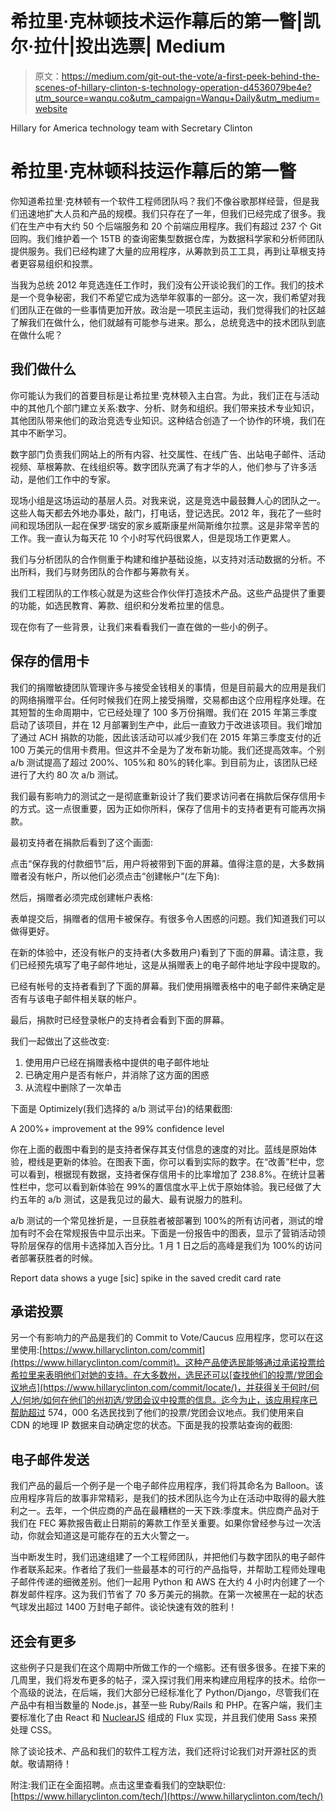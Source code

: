 # 希拉里·克林顿技术运作幕后的第一瞥|凯尔·拉什|投出选票| Medium

> 原文：<https://medium.com/git-out-the-vote/a-first-peek-behind-the-scenes-of-hillary-clinton-s-technology-operation-d4536079be4e?utm_source=wanqu.co&utm_campaign=Wanqu+Daily&utm_medium=website>



Hillary for America technology team with Secretary Clinton



# 希拉里·克林顿科技运作幕后的第一瞥

你知道希拉里·克林顿有一个软件工程师团队吗？我们不像谷歌那样经营，但是我们迅速地扩大人员和产品的规模。我们只存在了一年，但我们已经完成了很多。我们在生产中有大约 50 个后端服务和 20 个前端应用程序。我们有超过 237 个 Git 回购。我们维护着一个 15TB 的查询密集型数据仓库，为数据科学家和分析师团队提供服务。我们已经构建了大量的应用程序，从筹款到员工工具，再到让草根支持者更容易组织和投票。

当我为总统 2012 年竞选连任工作时，我们没有公开谈论我们的工作。我们的技术是一个竞争秘密，我们不希望它成为选举年叙事的一部分。这一次，我们希望对我们团队正在做的一些事情更加开放。政治是一项民主运动，我们觉得我们的社区越了解我们在做什么，他们就越有可能参与进来。那么，总统竞选中的技术团队到底在做什么呢？

## 我们做什么

你可能认为我们的首要目标是让希拉里·克林顿入主白宫。为此，我们正在与活动中的其他几个部门建立关系:数字、分析、财务和组织。我们带来技术专业知识，其他团队带来他们的政治竞选专业知识。这种结合创造了一个协作的环境，我们在其中不断学习。

数字部门负责我们网站上的所有内容、社交属性、在线广告、出站电子邮件、活动视频、草根筹款、在线组织等。数字团队充满了有才华的人，他们参与了许多活动，是他们工作中的专家。

现场小组是这场运动的基层人员。对我来说，这是竞选中最鼓舞人心的团队之一。这些人每天都去外地办事处，敲门，打电话，登记选民。2012 年，我花了一些时间和现场团队一起在保罗·瑞安的家乡威斯康星州简斯维尔拉票。这是非常辛苦的工作。我一直认为每天花 10 个小时写代码很累人，但是现场工作更累人。

我们与分析团队的合作侧重于构建和维护基础设施，以支持对活动数据的分析。不出所料，我们与财务团队的合作都与筹款有关。

我们工程团队的工作核心就是为这些合作伙伴打造技术产品。这些产品提供了重要的功能，如选民教育、筹款、组织和分发希拉里的信息。

现在你有了一些背景，让我们来看看我们一直在做的一些小的例子。

## 保存的信用卡

我们的捐赠敏捷团队管理许多与接受金钱相关的事情，但是目前最大的应用是我们的网络捐赠平台。任何时候我们在网上接受捐赠，交易都由这个应用程序处理。在其短暂的生命周期中，它已经处理了 100 多万份捐赠。我们在 2015 年第三季度启动了该项目，并在 12 月部署到生产中，此后一直致力于改进该项目。我们增加了通过 ACH 捐款的功能，因此该活动可以减少我们在 2015 年第三季度支付的近 100 万美元的信用卡费用。但这并不全是为了发布新功能。我们还提高效率。个别 a/b 测试提高了超过 200%、105%和 80%的转化率。到目前为止，该团队已经进行了大约 80 次 a/b 测试。

我们最有影响力的测试之一是彻底重新设计了我们要求访问者在捐款后保存信用卡的方式。这一点很重要，因为正如你所料，保存了信用卡的支持者更有可能再次捐款。

最初支持者在捐款后看到了这个画面:



点击“保存我的付款细节”后，用户将被带到下面的屏幕。值得注意的是，大多数捐赠者没有帐户，所以他们必须点击“创建帐户”(左下角):



然后，捐赠者必须完成创建帐户表格:



表单提交后，捐赠者的信用卡被保存。有很多令人困惑的问题。我们知道我们可以做得更好。

在新的体验中，还没有帐户的支持者(大多数用户)看到了下面的屏幕。请注意，我们已经预先填写了电子邮件地址，这是从捐赠表上的电子邮件地址字段中提取的。



已经有帐号的支持者看到了下面的屏幕。我们使用捐赠表格中的电子邮件来确定是否有与该电子邮件相关联的帐户。



最后，捐款时已经登录帐户的支持者会看到下面的屏幕。



我们一起做出了这些改变:

1.  使用用户已经在捐赠表格中提供的电子邮件地址
2.  已确定用户是否有帐户，并消除了这方面的困惑
3.  从流程中删除了一次单击

下面是 Optimizely(我们选择的 a/b 测试平台)的结果截图:



A 200%+ improvement at the 99% confidence level



你在上面的截图中看到的是支持者保存其支付信息的速度的对比。蓝线是原始体验，橙线是更新的体验。在图表下面，你可以看到实际的数字。在“改善”栏中，您可以看到，根据现有数据，支持者保存信用卡的比率增加了 238.8%。在统计显著性栏中，您可以看到新体验在 99%的置信度水平上优于原始体验。我已经做了大约五年的 a/b 测试，这是我见过的最大、最有说服力的胜利。

a/b 测试的一个常见挫折是，一旦获胜者被部署到 100%的所有访问者，测试的增加有时不会在常规报告中显示出来。下面是一份报告中的图表，显示了营销活动领导阶层保存的信用卡选择加入百分比。1 月 1 日之后的高峰是我们为 100%的访问者部署获胜者的时候。



Report data shows a yuge [sic] spike in the saved credit card rate



## 承诺投票

另一个有影响力的产品是我们的 Commit to Vote/Caucus 应用程序，您可以在这里使用:[https://www.hillaryclinton.com/commit](https://www.hillaryclinton.com/commit)。这种产品使选民能够通过承诺投票给希拉里来表明他们对她的支持。在大多数州，选民还可以[查找他们的投票/党团会议地点](https://www.hillaryclinton.com/commit/locate/)，并获得关于何时/何人/何地/如何在他们的州初选/党团会议中投票的信息。迄今为止，该应用程序已帮助超过 574，000 名选民找到了他们的投票/党团会议地点。我们使用来自 CDN 的地理 IP 数据来自动确定您的状态。下面是我的投票站查询的截图:



## 电子邮件发送

我们产品的最后一个例子是一个电子邮件应用程序，我们将其命名为 Balloon。该应用程序背后的故事非常精彩，是我们的技术团队迄今为止在活动中取得的最大胜利之一。去年，一个供应商的产品在最糟糕的一天下跌:季度末。供应商产品对于我们在 FEC 筹款报告截止日期前的筹款工作至关重要。如果你曾经参与过一次活动，你就会知道这是可能存在的五大火警之一。

当中断发生时，我们迅速组建了一个工程师团队，并把他们与数字团队的电子邮件作者联系起来。作者给了我们一些最基本的可行的产品指导，并帮助工程师处理电子邮件传递的细微差别。他们一起用 Python 和 AWS 在大约 4 小时内创建了一个群发邮件程序。这为我们节省了 70 多万美元的捐款。在第一次被黑在一起的状态气球发出超过 1400 万封电子邮件。谈论快速有效的胜利！

## 还会有更多

这些例子只是我们在这个周期中所做工作的一个缩影。还有很多很多。在接下来的几周里，我们将发布更多的帖子，深入探讨我们用来构建应用程序的技术。给你一个高级的说法，在后端，我们大部分已经标准化了 Python/Django，尽管我们在产品中有相当数量的 Node.js，甚至一些 Ruby/Rails 和 PHP。在客户端，我们主要标准化了由 React 和 [NuclearJS](https://optimizely.github.io/nuclear-js/) 组成的 Flux 实现，并且我们使用 Sass 来预处理 CSS。

除了谈论技术、产品和我们的软件工程方法，我们还将讨论我们对开源社区的贡献。敬请期待！

附注:我们正在全面招聘。点击这里查看我们的空缺职位:[https://www.hillaryclinton.com/tech/](https://www.hillaryclinton.com/tech/)













